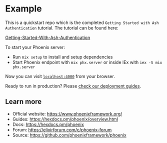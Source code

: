 # Example

This is a quickstart repo which is the completed `Getting Started with Ash Authentication` tutorial. The tutorial can be found here:

[Getting-Started-With-Ash-Authentication](https://hexdocs.pm/ash_authentication_phoenix/1.9.4/getting-started-with-ash-authentication-phoenix.html#green-field-phoenix-application)

To start your Phoenix server:

- Run `mix setup` to install and setup dependencies
- Start Phoenix endpoint with `mix phx.server` or inside IEx with `iex -S mix phx.server`

Now you can visit [`localhost:4000`](http://localhost:4000) from your browser.

Ready to run in production? Please [check our deployment guides](https://hexdocs.pm/phoenix/deployment.html).

## Learn more

- Official website: https://www.phoenixframework.org/
- Guides: https://hexdocs.pm/phoenix/overview.html
- Docs: https://hexdocs.pm/phoenix
- Forum: https://elixirforum.com/c/phoenix-forum
- Source: https://github.com/phoenixframework/phoenix
